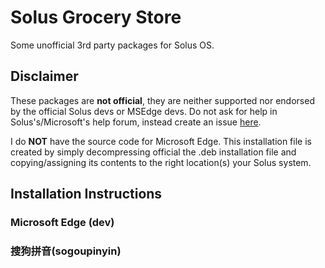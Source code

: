 # Solus Grocery Store
Some unofficial 3rd party packages for Solus OS.

## Disclaimer

These packages are **not official**, they are neither supported nor endorsed by the official Solus devs or MSEdge devs. Do not ask for help in Solus's/Microsoft's help forum, instead create an issue [here](https://github.com/GZGavinZhao/solus-grocery-store/issues). 

I do **NOT** have the source code for Microsoft Edge. This installation file is created by simply decompressing official the .deb installation file and copying/assigning its contents to the right location(s) your Solus system.

## Installation Instructions

### Microsoft Edge (dev)

### 搜狗拼音(sogoupinyin)

